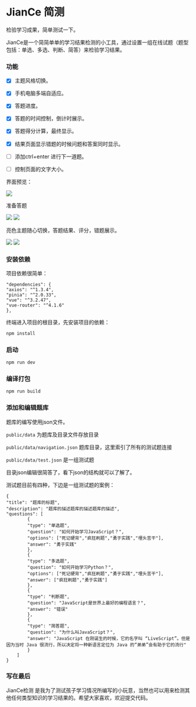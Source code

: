 # JianCe 简测

检验学习成果，简单测试一下。


JianCe是一个简简单单的学习结果检测的小工具，通过设置一组在线试题（题型包括：单选、多选、判断、简答）来检验学习结果。


### 功能

- [x] 主题风格切换。
- [x] 手机电脑多端自适应。
- [x] 答题进度。
- [x] 答题的时间控制，倒计时展示。
- [x] 答题得分计算，最终显示。
- [x] 结果页面显示错题的时候问题和答案同时显示。
- [ ] 添加ctrl+enter 进行下一道题。
- [ ] 控制页面的文字大小。



界面预览：


![](./doc/11.png)


准备答题


![](./doc/22.png)
![](./doc/33.png)

亮色主题随心切换，答题结果、评分，错题展示。


![](./doc/44.png)
![](./doc/55.png)


### 安装依赖

项目依赖很简单：

    "dependencies": {
    "axios": "^1.3.4",
    "pinia": "^2.0.33",
    "vue": "^3.2.47",
    "vue-router": "^4.1.6"
    },

终端进入项目的根目录，先安装项目的依赖：

```sh
npm install
```

### 启动

```sh
npm run dev
```

### 编译打包

```sh
npm run build
```

### 添加和编辑题库

题库的编写使用json文件。

`public/data`  为题库及目录文件存放目录

`public/data/navigation.json` 题库目录，这里索引了所有的测试题连接

`public/data/test.json`  是一组测试题

目录json编辑很简答了，看下json的结构就可以了解了。

测试题目前有四种，下边是一组测试题的案例：

    {
    "title": "题库的标题",
    "description": "题库的描述题库的描述题库的描述",
    "questions": [
            {
            "type": "单选题",
            "question": "如何开始学习JavaScript？",
            "options": ["死记硬背","疯狂刷题","勇于实践","埋头苦干"],
            "answer": "勇于实践"
            },
            {
            "type": "多选题",
            "question": "如何开始学习Python？",
            "options": ["死记硬背","疯狂刷题","勇于实践","埋头苦干"],
            "answer": ["疯狂刷题","勇于实践"]
            },
            {
            "type": "判断题",
            "question": "JavaScript是世界上最好的编程语言？",
            "answer": "错误"
            },
            {
            "type": "简答题",
            "question": "为什么叫JavaScript？",
            "answer": "JavaScript 在刚诞生的时候，它的名字叫 “LiveScript”。但是因为当时 Java 很流行，所以决定将一种新语言定位为 Java 的“弟弟”会有助于它的流行"
            }
        ]
    }


### 写在最后

JianCe检测 是我为了测试孩子学习情况所编写的小玩意，当然也可以用来检测其他任何类型知识的学习结果的。希望大家喜欢，欢迎提交代码。